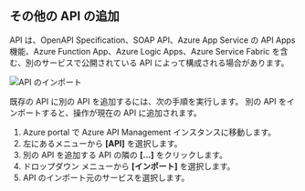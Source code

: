 ## <a name="append-other-apis"></a>その他の API の追加

API は、OpenAPI Specification、SOAP API、Azure App Service の API Apps 機能、Azure Function App、Azure Logic Apps、Azure Service Fabric を含む、別のサービスで公開されている API によって構成される場合があります。

![API のインポート](./media/api-management-append-apis/import.png)

既存の API に別の API を追加するには、次の手順を実行します。 別の API をインポートすると、操作が現在の API に追加されます。

1. Azure portal で Azure API Management インスタンスに移動します。
2. 左にあるメニューから **[API]** を選択します。
3. 別の API を追加する API の隣の **[...]** をクリックします。
4. ドロップダウン メニューから **[インポート]** を選択します。
5. API のインポート元のサービスを選択します。
